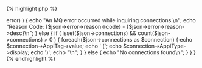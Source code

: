 {% highlight php %}
<?php
	/*
	 * Inquire all connections from queuemanager PIGEON.
	 * MQWeb runs on localhost and is listening on port 8081. 
	 */
	$url = "http://localhost:8081/api/conn/inquire/PIGEON/";
	
	$curl = curl_init();
	curl_setopt($curl, CURLOPT_URL, $url);
	curl_setopt($curl, CURLOPT_RETURNTRANSFER, 1);

	if ( ($response = curl_exec($curl)) === false )	{
		$err = curl_error($curl);
		echo "An HTTP error occurred while getting connection information: $err\n";
	}
	else {
		$json = json_decode($response);
		if ( isset($json->error) ) {
			echo "An MQ error occurred while inquiring connections.\n";
			echo "Reason Code: {$json->error->reason->code} - {$json->error->reason->desc}\n";
		}
		else {
			if ( isset($json->connections) && count($json->connections) > 0 ) {
				foreach($json->connections as $connection)
				{
					echo $connection->ApplTag->value;
					echo ' (';
					echo $connection->ApplType->display;
					echo ')';
					echo "\n";
				}
			}
			else
			{
				echo "No connections found\n";
			}
		}
	}
{% endhighlight %}
